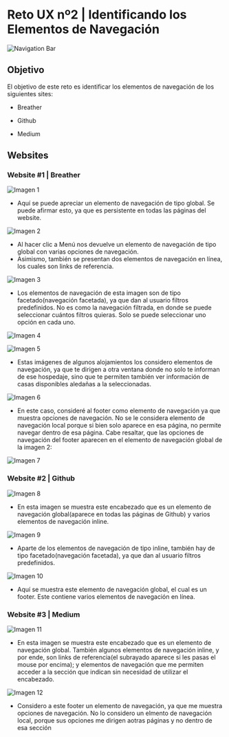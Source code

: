 # **Reto UX nº2 | Identificando los Elementos de Navegación**

![Navigation Bar](assets/images/navbar.gif)

## **Objetivo**

El objetivo de este reto es identificar los elementos de navegación de los siguientes sites:

* Breather

* Github

* Medium

## **Websites**

### **Website #1 | Breather**

![Imagen 1](assets/images/image1.JPG)

* Aquí se puede apreciar un elemento de navegación de tipo global. Se puede afirmar esto, ya que es persistente en todas las páginas del website.

![Imagen 2](assets/images/image2.JPG)

* Al hacer clic a Menú nos devuelve un elemento de navegación de tipo global con varias opciones de navegación.
* Asimismo, también se presentan dos elementos de navegación en línea, los cuales son links de referencia.

![Imagen 3](assets/images/image3.JPG)

* Los elementos de navegación de esta imagen son de tipo facetado(navegación facetada), ya que dan al usuario filtros predefinidos. No es como la navegación filtrada, en donde se puede seleccionar cuántos filtros quieras. Solo se puede seleccionar uno opción en cada uno.

![Imagen 4](assets/images/image4.JPG)

![Imagen 5](assets/images/image6.JPG)

* Estas imágenes de algunos alojamientos los considero elementos de navegación, ya que te dirigen a otra ventana donde no solo te informan de ese hospedaje, sino que te permiten también ver información de casas disponibles aledañas a la seleccionadas.

![Imagen 6](assets/images/image5.JPG)

* En este caso, consideré al footer como elemento de navegación ya que muestra opciones de navegación. No se le considera elemento de navegación local porque si bien solo aparece en esa página, no permite navegar dentro de esa página. Cabe resaltar, que las opciones de navegación del footer aparecen en el elemento de navegación global de la imagen 2:

![Imagen 7](assets/images/image2.JPG)

### **Website #2 | Github**

![Imagen 8](assets/images/image7.JPG)

* En esta imagen se muestra este encabezado que es un elemento de navegación global(aparece en todas las páginas de Github) y varios elementos de navegación inline.

![Imagen 9](assets/images/image8.JPG)

* Aparte de los elementos de navegación de tipo inline, también hay de tipo facetado(navegación facetada), ya que dan al usuario filtros predefinidos.

![Imagen 10](assets/images/image9.JPG)

* Aquí se muestra este elemento de navegación global, el cual es un footer. Este contiene varios elementos de navegación en línea.

### **Website #3 | Medium**

![Imagen 11](assets/images/image10.JPG)

* En esta imagen se muestra este encabezado que es un elemento de navegación global. También algunos elementos de navegación inline, y por ende, son links de referencia(el subrayado aparece si les pasas el mouse por encima); y elementos de navegación que me permiten acceder a la sección que indican sin necesidad de utilizar el encabezado.

![Imagen 12](assets/images/image11.JPG)

* Considero a este footer un elemento de navegación, ya que me muestra opciones de navegación. No lo considero un elmento de navegación local, porque sus opciones me dirigen aotras páginas y no dentro de esa sección